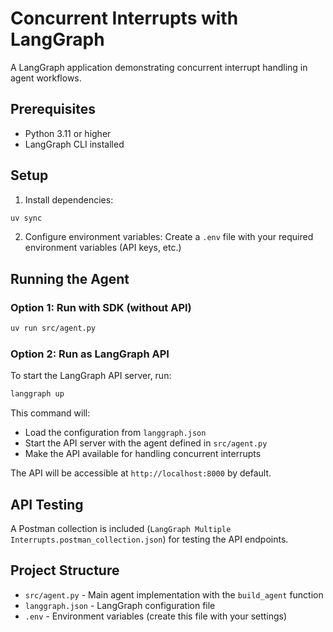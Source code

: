 # Concurrent Interrupts with LangGraph

A LangGraph application demonstrating concurrent interrupt handling in agent workflows.

## Prerequisites

- Python 3.11 or higher
- LangGraph CLI installed

## Setup

1. Install dependencies:
```bash
uv sync
```

2. Configure environment variables:
Create a `.env` file with your required environment variables (API keys, etc.)

## Running the Agent

### Option 1: Run with SDK (without API)
```bash
uv run src/agent.py
```

### Option 2: Run as LangGraph API

To start the LangGraph API server, run:

```bash
langgraph up
```

This command will:
- Load the configuration from `langgraph.json`
- Start the API server with the agent defined in `src/agent.py`
- Make the API available for handling concurrent interrupts

The API will be accessible at `http://localhost:8000` by default.

## API Testing

A Postman collection is included (`LangGraph Multiple Interrupts.postman_collection.json`) for testing the API endpoints.

## Project Structure

- `src/agent.py` - Main agent implementation with the `build_agent` function
- `langgraph.json` - LangGraph configuration file
- `.env` - Environment variables (create this file with your settings)